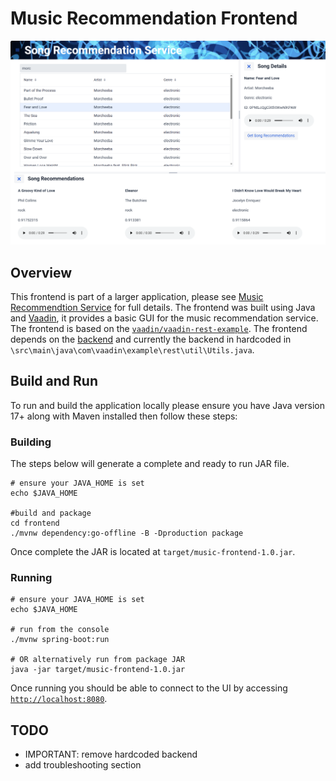 # Music Recommendation Frontend

![UI screenshot](./misc/screenshot.png)

## Overview
This frontend is part of a larger application, please see [Music Recommendtion Service](../README.md) for full details. The frontend was built using Java and [Vaadin](https://vaadin.com/), it provides a basic GUI for the music recommendation service. The frontend is based on the [`vaadin/vaadin-rest-example`](https://github.com/vaadin/vaadin-rest-example). The frontend depends on the [backend](../backend/README.md) and currently the backend in hardcoded in `\src\main\java\com\vaadin\example\rest\util\Utils.java`. 

## Build and Run
To run and build the application locally please ensure you have Java version 17+ along with Maven installed then follow these steps:

### Building
The steps below will generate a complete and ready to run JAR file.
```
# ensure your JAVA_HOME is set
echo $JAVA_HOME

#build and package
cd frontend
./mvnw dependency:go-offline -B -Dproduction package
```
Once complete the JAR is located at `target/music-frontend-1.0.jar`.

### Running
```
# ensure your JAVA_HOME is set
echo $JAVA_HOME

# run from the console
./mvnw spring-boot:run

# OR alternatively run from package JAR
java -jar target/music-frontend-1.0.jar
```
Once running you should be able to connect to the UI by accessing [`http://localhost:8080`](http://localhost:8080).

## TODO
- IMPORTANT: remove hardcoded backend
- add troubleshooting section